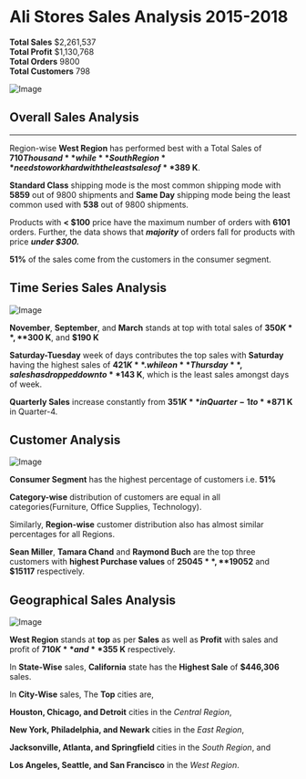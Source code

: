 # Ali Stores Sales Analysis 2015-2018


**Total Sales** $2,261,537  
**Total Profit** $1,130,768  
**Total Orders** 9800  
**Total Customers** 798

![Image](https://github.com/user-attachments/assets/b0457707-1bde-4260-a66e-2bd0417aa5f5)

## Overall Sales Analysis
--- 

Region-wise **West Region** has performed best with a Total Sales of **$710 Thousand** while **South Region** needs to work hard with the least sales of **$389 K**.

**Standard Class** shipping mode is the most common shipping mode with **5859** out of 9800 shipments and **Same Day** shipping mode being the least common used with **538** out of 9800 shipments.  

Products with **< $100** price have the maximum number of orders with **6101** orders. Further, the data shows that ***majority*** of orders fall for products with price ***under $300.*** 

**51%** of the sales come from the customers in the consumer segment.

## Time Series Sales Analysis

![Image](https://github.com/user-attachments/assets/5c40863f-b739-4331-adfc-bb0bd0b7439c)

**November**, **September**, and **March** stands at top with total sales of **$350 K**, **$300 K**, and **$190 K**

**Saturday-Tuesday** week of days contributes the top sales with **Saturday** having the highest sales of **$421 K**. while on **Thursday**, sales has dropped down to **$143 K**, which is the least sales amongst days of week.

**Quarterly Sales** increase constantly from **$351 K** in Quarter-1 to **$871 K** in Quarter-4.  

## Customer Analysis 

![Image](https://github.com/user-attachments/assets/fb8e9171-f838-48ed-9cba-765755eab313)

**Consumer Segment** has the highest percentage of customers i.e. **51%**

**Category-wise** distribution of customers are equal in all categories(Furniture, Office Supplies, Technology).  

Similarly, **Region-wise** customer distribution also has almost similar percentages for all Regions.

**Sean Miller**, **Tamara Chand** and **Raymond Buch** are the top three customers with **highest Purchase values** of **$25045**, **$19052** and **$15117** respectively.  

## Geographical Sales Analysis

![Image](https://github.com/user-attachments/assets/ffde470f-75bb-4b0e-ba15-09ee5dacdf1d)


**West Region** stands at **top** as per **Sales** as well as **Profit** with sales and profit of **$710 K** and **$355 K** respectively.

In **State-Wise** sales, **California** state has the **Highest Sale** of **$446,306** sales.


In **City-Wise** sales, The **Top** cities are,  

**Houston, Chicago, and Detroit** cities in the *Central Region*,  

**New York, Philadelphia, and Newark** cities in the *East Region*,  

**Jacksonville, Atlanta, and Springfield** cities in the *South Region*, and  

**Los Angeles, Seattle, and San Francisco** in the *West Region*.
